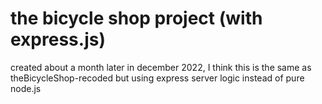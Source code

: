 # the bicycle shop project (with express.js)

created about a month later in december 2022, I think this is the same as theBicycleShop-recoded but using express server logic instead of pure node.js